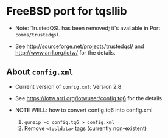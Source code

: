 # FreeBSD port for tqsllib

* Note: TrustedQSL has been removed; it's available in Port `comms/trustedqsl`.

* See <http://sourceforge.net/projects/trustedqsl/> and <http://www.arrl.org/lotw/> for the details.

## About `config.xml`

* Current version of `config.xml`: Version 2.8
* See <https://lotw.arrl.org/lotwuser/config.tq6> for the details

* NOTE WELL: how to convert config.tq6 into config.xml
    1. `gunzip -c config.tq6 > config.xml`
    2. Remove `<tqsldata>` tags (currently non-existent)


